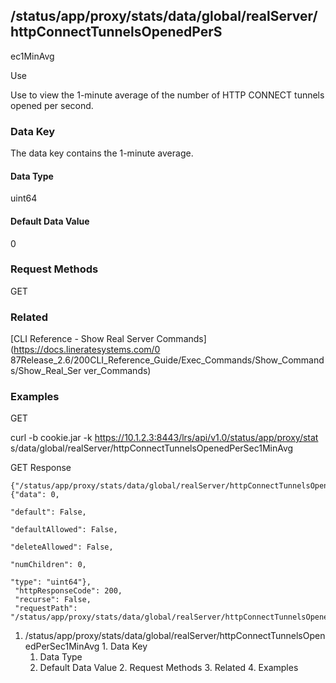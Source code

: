 ## /status/app/proxy/stats/data/global/realServer/httpConnectTunnelsOpenedPerS
ec1MinAvg

Use

Use to view the 1-minute average of the number of HTTP CONNECT tunnels opened
per second.

### Data Key

The data key contains the 1-minute average.

#### Data Type

uint64

#### Default Data Value

0

### Request Methods

GET

### Related

[CLI Reference - Show Real Server Commands](https://docs.lineratesystems.com/0
87Release_2.6/200CLI_Reference_Guide/Exec_Commands/Show_Commands/Show_Real_Ser
ver_Commands)

### Examples

GET

curl -b cookie.jar -k https://10.1.2.3:8443/lrs/api/v1.0/status/app/proxy/stat
s/data/global/realServer/httpConnectTunnelsOpenedPerSec1MinAvg

GET Response

    
    
    {"/status/app/proxy/stats/data/global/realServer/httpConnectTunnelsOpenedPerSec1MinAvg": {"data": 0,
                                                                                               "default": False,
                                                                                               "defaultAllowed": False,
                                                                                               "deleteAllowed": False,
                                                                                               "numChildren": 0,
                                                                                               "type": "uint64"},
     "httpResponseCode": 200,
     "recurse": False,
     "requestPath": "/status/app/proxy/stats/data/global/realServer/httpConnectTunnelsOpenedPerSec1MinAvg"}
    

  1. /status/app/proxy/stats/data/global/realServer/httpConnectTunnelsOpenedPerSec1MinAvg
    1. Data Key
      1. Data Type
      2. Default Data Value
    2. Request Methods
    3. Related
    4. Examples

